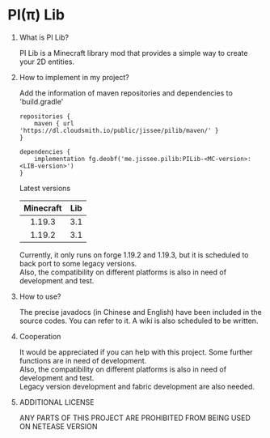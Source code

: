 # PI(π) Lib

<ol>
<li> What is PI Lib? </li>  

PI Lib is a Minecraft library mod that provides a simple way to create your 2D entities.

<li> How to implement in my project?</li>

Add the information of maven repositories and dependencies to 'build.gradle'

```
repositories {      
    maven { url 'https://dl.cloudsmith.io/public/jissee/pilib/maven/' }
}    

dependencies {
    implementation fg.deobf('me.jissee.pilib:PILib-<MC-version>:<LIB-version>')
}
```
Latest versions

| Minecraft  | Lib   |
| :--------: | :---: |
| 1.19.3     | 3.1   |
| 1.19.2     | 3.1   |



Currently, it only runs on forge 1.19.2 and 1.19.3, but it is scheduled to back port to some legacy versions.   
Also, the compatibility on different platforms is also in need of development and test.

<li> How to use?   </li>

The precise javadocs (in Chinese and English) have been included in the source codes. You can refer to it. A wiki is also scheduled to be written.

<li> Cooperation </li>

It would be appreciated if you can help with this project. Some further functions are in need of development.    
Also, the compatibility on different platforms is also in need of development and test.    
Legacy version development and fabric development are also needed.

<li> ADDITIONAL LICENSE </li>

ANY PARTS OF THIS PROJECT ARE PROHIBITED FROM BEING USED ON NETEASE VERSION

</ol>